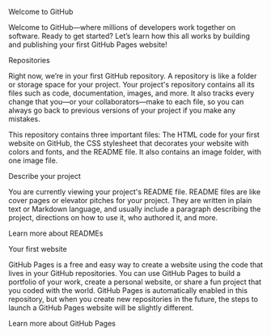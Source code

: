 Welcome to GitHub

Welcome to GitHub—where millions of developers work together on software. Ready to get started? Let’s learn how this all works by building and publishing your first GitHub Pages website!

Repositories

Right now, we’re in your first GitHub repository. A repository is like a folder or storage space for your project. Your project's repository contains all its files such as code, documentation, images, and more. It also tracks every change that you—or your collaborators—make to each file, so you can always go back to previous versions of your project if you make any mistakes.

This repository contains three important files: The HTML code for your first website on GitHub, the CSS stylesheet that decorates your website with colors and fonts, and the README file. It also contains an image folder, with one image file.

Describe your project

You are currently viewing your project's README file. README files are like cover pages or elevator pitches for your project. They are written in plain text or Markdown language, and usually include a paragraph describing the project, directions on how to use it, who authored it, and more.

Learn more about READMEs

Your first website

GitHub Pages is a free and easy way to create a website using the code that lives in your GitHub repositories. You can use GitHub Pages to build a portfolio of your work, create a personal website, or share a fun project that you coded with the world. GitHub Pages is automatically enabled in this repository, but when you create new repositories in the future, the steps to launch a GitHub Pages website will be slightly different.

Learn more about GitHub Pages
